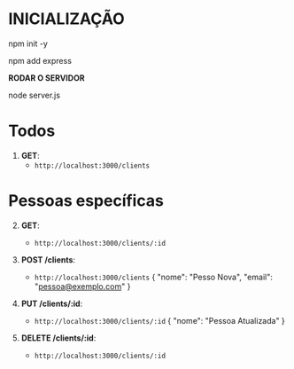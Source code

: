 # INICIALIZAÇÃO
npm init -y

npm add express

**RODAR O SERVIDOR**

node server.js

# Todos
1. **GET**:
   - `http://localhost:3000/clients`

# Pessoas específicas 
2. **GET**:
   - `http://localhost:3000/clients/:id`

3. **POST /clients**:
   - `http://localhost:3000/clients`
     {
       "nome": "Pesso Nova",
       "email": "pessoa@exemplo.com"
     }

4. **PUT /clients/:id**:
   - `http://localhost:3000/clients/:id`
     {
       "nome": "Pessoa Atualizada"
     }

5. **DELETE /clients/:id**:
   - `http://localhost:3000/clients/:id`
